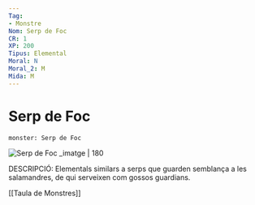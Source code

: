 ```yaml
---
Tag:
- Monstre
Nom: Serp de Foc 
CR: 1
XP: 200
Tipus: Elemental
Moral: N
Moral_2: M
Mida: M
---
```

# Serp de Foc

```statblock
monster: Serp de Foc
```

![Serp de Foc _imatge | 180](https://www.aidedd.org/dnd/images/fire-snake.jpg)

DESCRIPCIÓ: 
Elementals similars a serps que guarden semblança a les salamandres, de qui serveixen com gossos guardians.

[[Taula de Monstres]]